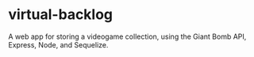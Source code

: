# virtual-backlog
A web app for storing a videogame collection, using the Giant Bomb API, Express, Node, and Sequelize.
